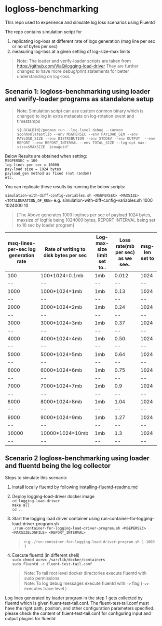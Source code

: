 # logloss-benchmarking

This repo used to experience and simulate log loss scenarios using Fluentd

The repo contains simulation script for 
 1. replicating log-loss at different rate of logs generation (msg line per sec or no of bytes per sec)
 2. measuring log-loss at a given setting of log-size-max limits
 
 > Note: The loader and verify-loader scripts are taken from https://github.com/ViaQ/logging-load-driver
 They are further changed to have more debug/print statements for better understanding on log-loss.

## Scenario 1:  logloss-benchmarking using loader and verify-loader programs as standalone setup

 
 > Note: Simulation script can use custom conmon binary which is changed to log in extra metadata on log-rotation event and timestamps
 >
 > ```${LOCALBIN}/podman run --log-level debug --conmon $conmonlatestlib --env MSGPERSEC --env PAYLOAD_GEN --env PAYLOAD_SIZE --env DISTRIBUTION --env STDDEV --env OUTPUT  --env REPORT --env REPORT_INTERVAL --env TOTAL_SIZE --log-opt max-size=$MAXSIZE  $imageid"``` 
 

 Below Results are obtained when setting:  
   `MSGPERSEC = 100`  
   `log-lines per sec = 10000`  
   `pay-load size = 1024 bytes`    
   `payload_gen method as fixed (not random)`   
   `etc.`  
 
 You can replicate these results by running the below scripts:
 
 `simulation-with-diff-config-variables.sh <MSGPERSEC> <MAXSIZE> <TOTALDURATION_OF_RUN>`
 e.g. simulation-with-diff-config-variables.sh 1000 1024000 10 
 
 > [The Above generates 1000 loglines per sec of payload 1024 bytes, maxsize of logfile being 1024000 bytes, REPORT INTERVAL being set to 10 sec by loader program]

|msq-lines-per-sec log generation rate | Rate of writing to disk bytes per sec | Log-max-size limit set to.. | Loss rate(mb per sec) as we see.. |msg-len set to |
|--|--|--|--|--|
|100  | 100*1024=0.1mb| 1mb | 0.012| 1024 |
|--|--|--|--|--|
|1000 | 1000*1024=1mb | 1mb | 0.13 | 1024 |
|--|--|--|--|--|
|2000 | 2000*1024=2mb | 1mb | 0.24 | 1024 |
|--|--|--|--|--|
|3000 | 3000*1024=3mb | 1mb | 0.37 | 1024 |
|--|--|--|--|--|
|4000 | 4000*1024=4mb | 1mb | 0.50 | 1024 |
|--|--|--|--|--|
|5000 | 5000*1024=5mb | 1mb | 0.64 | 1024 |
|--|--|--|--|--|
|6000 | 6000*1024=6mb | 1mb | 0.75 | 1024 |
|--|--|--|--|--|
|7000 | 7000*1024=7mb | 1mb | 0.9  | 1024 |
|--|--|--|--|--|
|8000 | 8000*1024=8mb | 1mb | 1.04 | 1024 |
|--|--|--|--|--|
|9000 |9000*1024=9mb  | 1mb | 1.27 | 1024 |
|--|--|--|--|--|
|10000|10000*1024=10mb|1mb  | 1.3  | 1024 |
|--|--|--|--|--|


## Scenario 2 logloss-benchmarking using loader and fluentd being the log collector
Steps to simulate this scenario:

   1. Install locally fluentd by following [installing-fluentd-readme.md](installing-fluentd-readme.md)
   2. Deploy logging-load-driver docker image  
      `cd logging-load-driver`    
      `make all`  
      `cd ..`  
   3. Start the logging load driver container using run-container-for-logging-load-driver-program.sh   
      `./run-container-for-logging-load-driver-program.sh <MSEPERSEC> <MAXSIZELOGFILE> <REPORT_INTERVAL>`
             
      > e.g `./run-container-for-logging-load-driver-program.sh 1 1000 1`     
   3. Execute fluentd (in different shell)  
      `sudo chmod a=rwx /var/lib/docker/containers`    
      `sudo fluentd -c fluent-test-tail.conf`  
      
      > Note: To tail root level docker directories execute fluentd with sudo permissions  
      > Note: To log debug messages execute fluentd with `-v` flag (`-vv` executes trace level )                                                                                                                                                  
  
  Log lines generated by loader program in the step 1 gets collected by fluentd which is given fluent-test-tail.conf. The fluent-test-tail.conf must have the right path, position, and other configuration parameters specified.
  please check the content of fluent-test-tail.conf for configuring input and output plugins for fluentd
